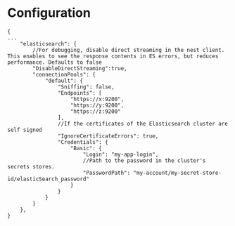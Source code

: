 # Configuration

    {
    ...
        "elasticsearch": {
            //For debugging, disable direct streaming in the nest client. This enables to see the response contents in ES errors, but reduces performance. Defaults to false
            "DisableDirectStreaming":true,
            "connectionPools": {
                "default": {
                    "Sniffing": false,
                    "Endpoints": [
                        "https://x:9200",
                        "https://y:9200",
                        "https://z:9200"
                    ],
                    //If the certificates of the Elasticsearch cluster are self signed
                    "IgnoreCertificateErrors": true,
                    "Credentials": {
                        "Basic": {
                            "Login": "my-app-login",
                            //Path to the password in the cluster's secrets stores.
                            "PasswordPath": "my-account/my-secret-store-id/elasticSearch_password"
                        }
                    }
                }
            }
        },
    }